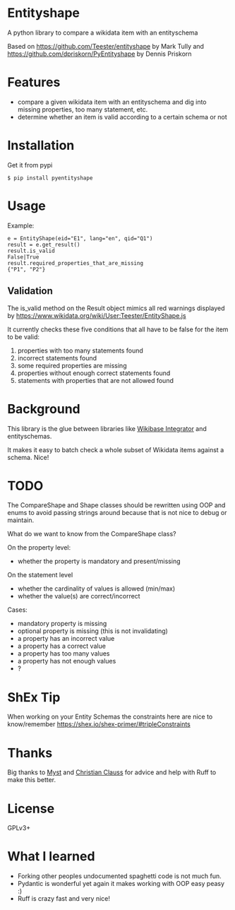 # Entityshape
A python library to compare a wikidata item with an entityschema

Based on https://github.com/Teester/entityshape by Mark Tully 
and https://github.com/dpriskorn/PyEntityshape by Dennis Priskorn

# Features
* compare a given wikidata item with an entityschema and dig into missing properties, too many statement, etc.
* determine whether an item is valid according to a certain schema or not

# Installation
Get it from pypi

`$ pip install pyentityshape`

# Usage
Example:
```
e = EntityShape(eid="E1", lang="en", qid="Q1")
result = e.get_result()
result.is_valid
False|True
result.required_properties_that_are_missing
{"P1", "P2"}
```

## Validation
The is_valid method on the Result object mimics all red warnings displayed by https://www.wikidata.org/wiki/User:Teester/EntityShape.js 

It currently checks these five conditions that all have to be false for the item to be valid:
1.  properties with too many statements found
2.   incorrect statements found
3.   some required properties are missing
4.   properties without enough correct statements found
5.   statements with properties that are not allowed found

# Background
This library is the glue between libraries like [Wikibase 
Integrator](https://github.com/LeMyst/WikibaseIntegrator/) and entityschemas. 

It makes it easy to batch check a whole subset of Wikidata 
items against a schema. Nice!

# TODO
The CompareShape and Shape classes should be rewritten using OOP 
and enums to avoid passing strings around because that is not 
nice to debug or maintain.

What do we want to know from the CompareShape class?

On the property level:
* whether the property is mandatory and present/missing

On the statement level
* whether the cardinality of values is allowed (min/max)
* whether the value(s) are correct/incorrect

Cases:
* mandatory property is missing
* optional property is missing (this is not invalidating)
* a property has an incorrect value
* a property has a correct value
* a property has too many values
* a property has not enough values
* ?

# ShEx Tip
When working on your Entity Schemas the constraints here are nice to know/remember
https://shex.io/shex-primer/#tripleConstraints

# Thanks
Big thanks to [Myst](https://github.com/LeMyst) and 
[Christian Clauss](https://github.com/cclauss) for 
advice and help with Ruff to make this better. 

# License
GPLv3+

# What I learned
* Forking other peoples undocumented spaghetti code is not much fun.
* Pydantic is wonderful yet again it makes working with OOP easy peasy :)
* Ruff is crazy fast and very nice!